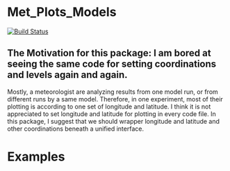 # Met_Plots_Models

[![Build Status](https://travis-ci.org/zhujinxuan/Met_Plots_Models.jl.svg?branch=master)](https://travis-ci.org/zhujinxuan/Met_Plots_Models.jl)

## The Motivation for this package: I am bored at seeing the same code for setting coordinations and levels again and again.
Mostly, a meteorologist are analyzing results from one model run, or from different runs by a same model.  Therefore, in one experiment, most of their plotting is according to one set of longitude and latitude.  I think it is not appreciated to set longitude and latitude for plotting in every code file.  In this package, I suggest that we should wrapper longitude and latitude and other coordinations beneath a unified interface.

# Examples

